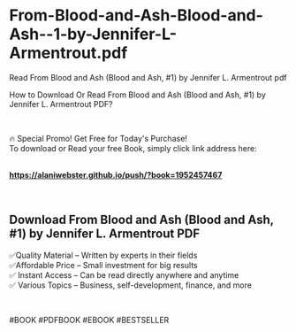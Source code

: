 # From-Blood-and-Ash-Blood-and-Ash--1-by-Jennifer-L-Armentrout.pdf
Read From Blood and Ash (Blood and Ash, #1) by Jennifer L. Armentrout pdf
<p>How to Download Or Read From Blood and Ash (Blood and Ash, #1) by Jennifer L. Armentrout PDF?</p>
<p>&nbsp;</p>
<p>&#128293;  Special Promo! Get Free for Today's Purchase!<br />To download or Read your free Book, simply click link address here:&nbsp;<br />&nbsp;</p>
<p><a href="https://alaniwebster.github.io/push/?book=1952457467"><strong>https://alaniwebster.github.io/push/?book=1952457467</strong></a></p>
<p>&nbsp;</p>
<h2>Download From Blood and Ash (Blood and Ash, #1) by Jennifer L. Armentrout PDF</h2>
<p>&#x2705;Quality Material &ndash; Written by experts in their fields<br />&#x2705;Affordable Price &ndash; Small investment for big results<br />&#x2705; Instant Access &ndash; Can be read directly anywhere and anytime<br />&#x2705; Various Topics &ndash; Business, self-development, finance, and more</p>
<p>&nbsp;</p>
<p>#BOOK #PDFBOOK #EBOOK #BESTSELLER</p>

